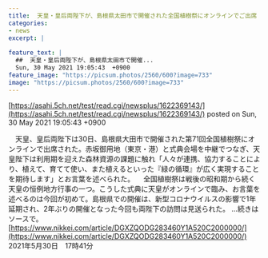 ```yaml
---
title:  天皇・皇后両陛下が、島根県太田市で開催された全国植樹祭にオンラインでご出席  
categories:
- news
excerpt: |
  
feature_text: |
  ##  天皇・皇后両陛下が、島根県太田市で開催...
  Sun, 30 May 2021 19:05:43  +0900
feature_image: "https://picsum.photos/2560/600?image=733"
image: "https://picsum.photos/2560/600?image=733"
---
```


[https://asahi.5ch.net/test/read.cgi/newsplus/1622369143/](https://asahi.5ch.net/test/read.cgi/newsplus/1622369143/)
posted on Sun, 30 May 2021 19:05:43  +0900

<!--more-->

　天皇、皇后両陛下は30日、島根県大田市で開催された第71回全国植樹祭にオンラインで出席された。赤坂御用地（東京・港）と式典会場を中継でつなぎ、天皇陛下は利用期を迎えた森林資源の課題に触れ「人々が連携、協力することにより、植えて、育てて使い、また植えるといった『緑の循環』が広く実現することを期待します」とお言葉を述べられた。 　全国植樹祭は戦後の昭和期から続く天皇の恒例地方行事の一つ。こうした式典に天皇がオンラインで臨み、お言葉を述べるのは今回が初めて。島根県での開催は、新型コロナウイルスの影響で1年延期され、2年ぶりの開催となった今回も両陛下の訪問は見送られた。 …続きはソースで。 [https://www.nikkei.com/article/DGXZQODG283460Y1A520C2000000/](https://www.nikkei.com/article/DGXZQODG283460Y1A520C2000000/) 2021年5月30日　17時41分
